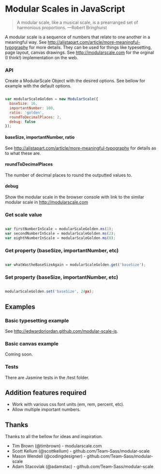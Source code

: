 Modular Scales in JavaScript
================

> A modular scale, like a musical scale, is a prearranged set of harmonious proportions.
> —Robert Bringhurst

A modular scale is a sequence of numbers that relate to one another in a meaningful way. See http://alistapart.com/article/more-meaningful-typography for more details. They can be used for things like typesetting, page layout, canvas drawings. See http://modularscale.com for the orginal (I think!) implementation on the web.

### API

Create a ModularScale Object with the desired options. See bellow for example with the default options.

```javascript

var modularScaleGolden = new ModularScale({
  baseSize: 16,
  importantNumber: 100,
  ratio: 'golden',
  roundToDecimalPlaces: 2,
  debug: false
});
```

#### baseSize, importantNumber, ratio

See http://alistapart.com/article/more-meaningful-typography for details as to what these are.

#### roundToDecimalPlaces

The number of decimal places to round the outputted values to.

#### debug

Show the modular scale in the browser console with link to the similar modular scale in http://modularscale.com

### Get scale value

```javascript

var firstNumberInScale = modularScaleGolden.ms(1);
var secondNumberInScale = modularScaleGolden.ms(2);
var eighthNumberInScale = modularScaleGolden.ms(8);
```

### Get property (baseSize, importantNumber, etc)

```javascript

var whatWastheBaseSizeAgain = modularScaleGolden.get('baseSize');
```

### Set property (baseSize, importantNumber, etc)

```javascript

modularScaleGolden.set('baseSize', 24px);
```

## Examples

### Basic typesetting example

See http://edwardoriordan.github.com/modular-scale-js.

### Basic canvas example

Coming soon.

### Tests

There are Jasmine tests in the /test folder.

## Addition features required

* Work with various css font units (em, rem, percent, etc).
* Allow multiple important numbers.

## Thanks

Thanks to all the bellow for ideas and inspiration.

* Tim Brown (@timbrown) - modularscale.com
* Scott Kellum (@scottkellum) - github.com/Team-Sass/modular-scale
* Mason Wendell (@codingdesigner) - github.com/Team-Sass/modular-scale
* Adam Stacoviak (@adamstac) - github.com/Team-Sass/modular-scale